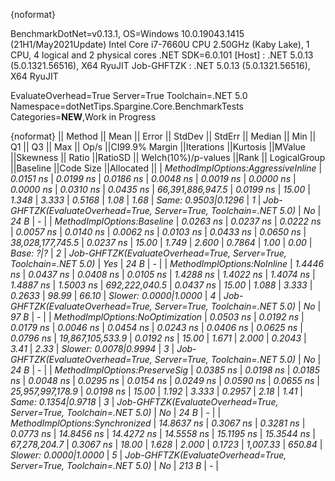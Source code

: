 {noformat}

BenchmarkDotNet=v0.13.1, OS=Windows 10.0.19043.1415 (21H1/May2021Update)
Intel Core i7-7660U CPU 2.50GHz (Kaby Lake), 1 CPU, 4 logical and 2 physical cores
.NET SDK=6.0.101
  [Host]     : .NET 5.0.13 (5.0.1321.56516), X64 RyuJIT
  Job-GHFTZK : .NET 5.0.13 (5.0.1321.56516), X64 RyuJIT

EvaluateOverhead=True  Server=True  Toolchain=.NET 5.0  
Namespace=dotNetTips.Spargine.Core.BenchmarkTests  Categories=**NEW**,Work in Progress  

{noformat}
||                            Method ||      Mean ||    Error ||   StdDev ||   StdErr ||    Median ||       Min ||        Q1 ||        Q3 ||       Max ||            Op/s ||CI99.9% Margin ||Iterations ||Kurtosis ||MValue ||Skewness ||   Ratio ||RatioSD ||  Welch(10%)/p-values ||Rank ||                                                      LogicalGroup ||Baseline ||Code Size ||Allocated ||
| *MethodImplOptions:AggressiveInline* |  *0.0151 ns* | *0.0199 ns* | *0.0186 ns* | *0.0048 ns* |  *0.0019 ns* |  *0.0000 ns* |  *0.0000 ns* |  *0.0310 ns* |  *0.0435 ns* | *66,391,886,947.5* |      *0.0199 ns* |      *15.00* |    *1.348* |  *3.333* |   *0.5168* |     *1.08* |    *1.68* |   *Same: 0.9503|0.1296* |    *1* | *Job-GHFTZK(EvaluateOverhead=True, Server=True, Toolchain=.NET 5.0)* |       *No* |      *24 B* |         *-* |
|         *MethodImplOptions:Baseline* |  *0.0263 ns* | *0.0237 ns* | *0.0222 ns* | *0.0057 ns* |  *0.0140 ns* |  *0.0062 ns* |  *0.0103 ns* |  *0.0433 ns* |  *0.0650 ns* | *38,028,177,745.5* |      *0.0237 ns* |      *15.00* |    *1.749* |  *2.600* |   *0.7864* |     *1.00* |    *0.00* |             *Base: ?|?* |    *2* | *Job-GHFTZK(EvaluateOverhead=True, Server=True, Toolchain=.NET 5.0)* |      *Yes* |      *24 B* |         *-* |
|         *MethodImplOptions:NoInline* |  *1.4446 ns* | *0.0437 ns* | *0.0408 ns* | *0.0105 ns* |  *1.4288 ns* |  *1.4022 ns* |  *1.4074 ns* |  *1.4887 ns* |  *1.5003 ns* |    *692,222,040.5* |      *0.0437 ns* |      *15.00* |    *1.088* |  *3.333* |   *0.2633* |    *98.99* |   *66.10* | *Slower: 0.0000|1.0000* |    *4* | *Job-GHFTZK(EvaluateOverhead=True, Server=True, Toolchain=.NET 5.0)* |       *No* |      *97 B* |         *-* |
|   *MethodImplOptions:NoOptimization* |  *0.0503 ns* | *0.0192 ns* | *0.0179 ns* | *0.0046 ns* |  *0.0454 ns* |  *0.0243 ns* |  *0.0406 ns* |  *0.0625 ns* |  *0.0796 ns* | *19,867,105,533.9* |      *0.0192 ns* |      *15.00* |    *1.671* |  *2.000* |   *0.2043* |     *3.41* |    *2.33* | *Slower: 0.0078|0.9994* |    *3* | *Job-GHFTZK(EvaluateOverhead=True, Server=True, Toolchain=.NET 5.0)* |       *No* |      *24 B* |         *-* |
|      *MethodImplOptions:PreserveSig* |  *0.0385 ns* | *0.0198 ns* | *0.0185 ns* | *0.0048 ns* |  *0.0295 ns* |  *0.0154 ns* |  *0.0249 ns* |  *0.0590 ns* |  *0.0655 ns* | *25,957,997,178.9* |      *0.0198 ns* |      *15.00* |    *1.192* |  *3.333* |   *0.2957* |     *2.18* |    *1.41* |   *Same: 0.1354|0.9718* |    *3* | *Job-GHFTZK(EvaluateOverhead=True, Server=True, Toolchain=.NET 5.0)* |       *No* |      *24 B* |         *-* |
|     *MethodImplOptions:Synchronized* | *14.8637 ns* | *0.3067 ns* | *0.3281 ns* | *0.0773 ns* | *14.8456 ns* | *14.4272 ns* | *14.5558 ns* | *15.1195 ns* | *15.3544 ns* |     *67,278,204.7* |      *0.3067 ns* |      *18.00* |    *1.628* |  *2.000* |   *0.1723* | *1,007.33* |  *650.84* | *Slower: 0.0000|1.0000* |    *5* | *Job-GHFTZK(EvaluateOverhead=True, Server=True, Toolchain=.NET 5.0)* |       *No* |     *213 B* |         *-* |
